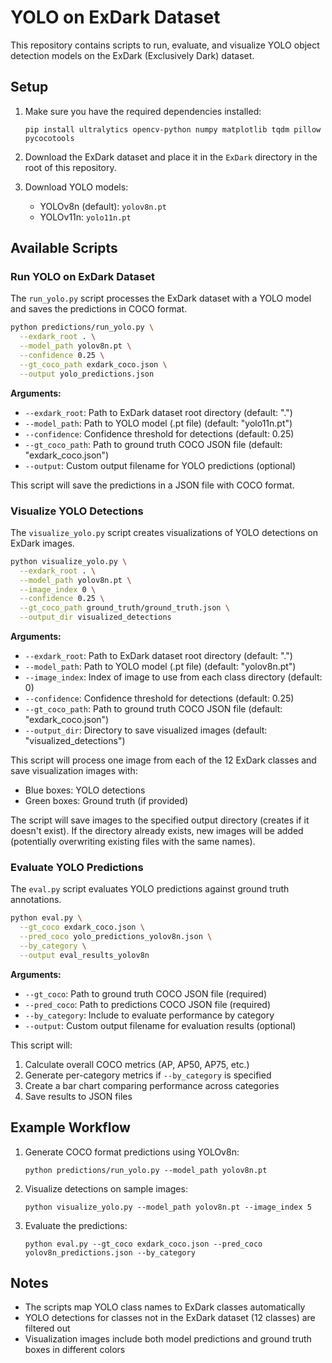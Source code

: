 # YOLO on ExDark Dataset

This repository contains scripts to run, evaluate, and visualize YOLO object detection models on the ExDark (Exclusively Dark) dataset.

## Setup

1. Make sure you have the required dependencies installed:

   ```
   pip install ultralytics opencv-python numpy matplotlib tqdm pillow pycocotools
   ```

2. Download the ExDark dataset and place it in the `ExDark` directory in the root of this repository.

3. Download YOLO models:
   - YOLOv8n (default): `yolov8n.pt`
   - YOLOv11n: `yolo11n.pt`

## Available Scripts

### Run YOLO on ExDark Dataset

The `run_yolo.py` script processes the ExDark dataset with a YOLO model and saves the predictions in COCO format.

```bash
python predictions/run_yolo.py \
  --exdark_root . \
  --model_path yolov8n.pt \
  --confidence 0.25 \
  --gt_coco_path exdark_coco.json \
  --output yolo_predictions.json
```

**Arguments:**

- `--exdark_root`: Path to ExDark dataset root directory (default: ".")
- `--model_path`: Path to YOLO model (.pt file) (default: "yolo11n.pt")
- `--confidence`: Confidence threshold for detections (default: 0.25)
- `--gt_coco_path`: Path to ground truth COCO JSON file (default: "exdark_coco.json")
- `--output`: Custom output filename for YOLO predictions (optional)

This script will save the predictions in a JSON file with COCO format.

### Visualize YOLO Detections

The `visualize_yolo.py` script creates visualizations of YOLO detections on ExDark images.

```bash
python visualize_yolo.py \
  --exdark_root . \
  --model_path yolov8n.pt \
  --image_index 0 \
  --confidence 0.25 \
  --gt_coco_path ground_truth/ground_truth.json \
  --output_dir visualized_detections
```

**Arguments:**

- `--exdark_root`: Path to ExDark dataset root directory (default: ".")
- `--model_path`: Path to YOLO model (.pt file) (default: "yolov8n.pt")
- `--image_index`: Index of image to use from each class directory (default: 0)
- `--confidence`: Confidence threshold for detections (default: 0.25)
- `--gt_coco_path`: Path to ground truth COCO JSON file (default: "exdark_coco.json")
- `--output_dir`: Directory to save visualized images (default: "visualized_detections")

This script will process one image from each of the 12 ExDark classes and save visualization images with:

- Blue boxes: YOLO detections
- Green boxes: Ground truth (if provided)

The script will save images to the specified output directory (creates if it doesn't exist). If the directory already exists, new images will be added (potentially overwriting existing files with the same names).

### Evaluate YOLO Predictions

The `eval.py` script evaluates YOLO predictions against ground truth annotations.

```bash
python eval.py \
  --gt_coco exdark_coco.json \
  --pred_coco yolo_predictions_yolov8n.json \
  --by_category \
  --output eval_results_yolov8n
```

**Arguments:**

- `--gt_coco`: Path to ground truth COCO JSON file (required)
- `--pred_coco`: Path to predictions COCO JSON file (required)
- `--by_category`: Include to evaluate performance by category
- `--output`: Custom output filename for evaluation results (optional)

This script will:

1. Calculate overall COCO metrics (AP, AP50, AP75, etc.)
2. Generate per-category metrics if `--by_category` is specified
3. Create a bar chart comparing performance across categories
4. Save results to JSON files

## Example Workflow

1. Generate COCO format predictions using YOLOv8n:

   ```
   python predictions/run_yolo.py --model_path yolov8n.pt
   ```

2. Visualize detections on sample images:

   ```
   python visualize_yolo.py --model_path yolov8n.pt --image_index 5
   ```

3. Evaluate the predictions:
   ```
   python eval.py --gt_coco exdark_coco.json --pred_coco yolov8n_predictions.json --by_category
   ```

## Notes

- The scripts map YOLO class names to ExDark classes automatically
- YOLO detections for classes not in the ExDark dataset (12 classes) are filtered out
- Visualization images include both model predictions and ground truth boxes in different colors
